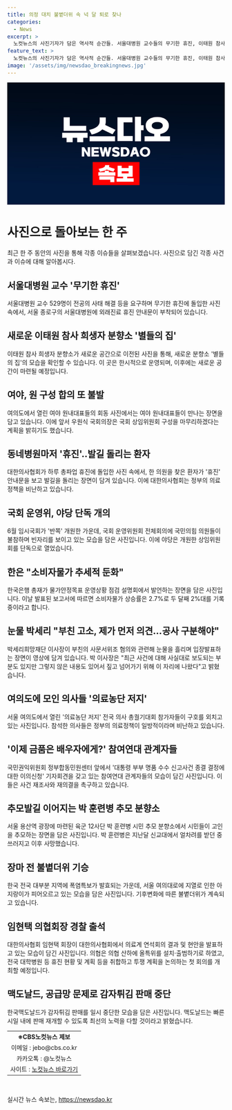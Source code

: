```yaml
---
title: 의정 대치 불볕더위 속 넉 달 퇴로 찾나
categories:
  - News
excerpt: >
  노컷뉴스의 사진기자가 담은 역사적 순간들. 서울대병원 교수들의 무기한 휴진, 이태원 참사 희생자 분향소 별들의 집, 여야 원 구성 합의 불발, 의사들의 총파업, 국회의 운영위 불참, 한은 총재의 경제 전망, 박세리의 입장발표, 의료농단 저지, 대통령 부부 명품 수수 사건, 박 훈련병 추모, 불볕더위와 장마, 대한의사협회의 총파업 조정위원회, 맥도날드의 감자튀김 판매 중단.
feature_text: >
  노컷뉴스의 사진기자가 담은 역사적 순간들. 서울대병원 교수들의 무기한 휴진, 이태원 참사 희생자 분향소 별들의 집, 여야 원 구성 합의 불발, 의사들의 총파업, 국회의 운영위 불참, 한은 총재의 경제 전망, 박세리의 입장발표, 의료농단 저지, 대통령 부부 명품 수수 사건, 박 훈련병 추모, 불볕더위와 장마, 대한의사협회의 총파업 조정위원회, 맥도날드의 감자튀김 판매 중단.
image: '/assets/img/newsdao_breakingnews.jpg'
---
```


<p><img src="/assets/img/newsdao_breakingnews.jpg" alt="firstkoreanews 속보" /></p>

<h1>사진으로 돌아보는 한 주</h1>

<p data-ke-size="size16">최근 한 주 동안의 사진을 통해 각종 이슈들을 살펴보겠습니다. 사진으로 담긴 각종 사건과 이슈에 대해 알아봅시다.</p>

<h2 data-ke-size="size26">서울대병원 교수 '무기한 휴진'</h2>

<p data-ke-size="size16">서울대병원 교수 529명이 전공의 사태 해결 등을 요구하며 무기한 휴진에 돌입한 사진 속에서, 서울 종로구의 서울대병원에 외래진료 휴진 안내문이 부착되어 있습니다.</p>

<h2 data-ke-size="size26">새로운 이태원 참사 희생자 분향소 '별들의 집'</h2>

<p data-ke-size="size16">이태원 참사 희생자 분향소가 새로운 공간으로 이전된 사진을 통해, 새로운 분향소 '별들의 집'의 모습을 확인할 수 있습니다. 이 곳은 한시적으로 운영되며, 이후에는 새로운 공간이 마련될 예정입니다.</p>

<h2 data-ke-size="size26">여야, 원 구성 합의 또 불발</h2>

<p data-ke-size="size16">여의도에서 열린 여야 원내대표들의 회동 사진에서는 여야 원내대표들이 만나는 장면을 담고 있습니다. 이에 앞서 우원식 국회의장은 국회 상임위원회 구성을 마무리하겠다는 계획을 밝히기도 했습니다.</p>

<h2 data-ke-size="size26">동네병원마저 '휴진'..발길 돌리는 환자</h2>

<p data-ke-size="size16">대한의사협회가 하루 총파업 휴진에 돌입한 사진 속에서, 한 의원을 찾은 환자가 '휴진' 안내문을 보고 발길을 돌리는 장면이 담겨 있습니다. 이에 대한의사협회는 정부의 의료정책을 비난하고 있습니다.</p>

<h2 data-ke-size="size26">국회 운영위, 야당 단독 개의</h2>

<p data-ke-size="size16">6월 임시국회가 '반쪽' 개원한 가운데, 국회 운영위원회 전체회의에 국민의힘 의원들이 불참하며 빈자리를 보이고 있는 모습을 담은 사진입니다. 이에 야당은 개원한 상임위원회를 단독으로 열었습니다.</p>

<h2 data-ke-size="size26">한은 "소비자물가 추세적 둔화"</h2>

<p data-ke-size="size16">한국은행 총재가 물가안정목표 운영상황 점검 설명회에서 발언하는 장면을 담은 사진입니다. 이날 발표된 보고서에 따르면 소비자물가 상승률은 2.7%로 두 달째 2%대를 기록 중이라고 합니다.</p>

<h2 data-ke-size="size26">눈물 박세리 "부친 고소, 제가 먼저 의견…공사 구분해야"</h2>

<p data-ke-size="size16">박세리희망재단 이사장이 부친의 사문서위조 혐의와 관련해 눈물을 흘리며 입장발표하는 장면이 영상에 담겨 있습니다. 박 이사장은 "최근 사건에 대해 사실대로 보도되는 부분도 있지만 그렇지 않은 내용도 있어서 짚고 넘어가기 위해 이 자리에 나왔다"고 밝혔습니다.</p>

<h2 data-ke-size="size26">여의도에 모인 의사들 '의료농단 저지'</h2>

<p data-ke-size="size16">서울 여의도에서 열린 '의료농단 저지' 전국 의사 총궐기대회 참가자들이 구호를 외치고 있는 사진입니다. 참석한 의사들은 정부의 의료정책이 일방적이라며 비난하고 있습니다.</p>

<h2 data-ke-size="size26">'이제 금품은 배우자에게?' 참여연대 관계자들</h2>

<p data-ke-size="size16">국민권익위원회 정부합동민원센터 앞에서 '대통령 부부 명품 수수 신고사건 종결 결정에 대한 이의신청' 기자회견을 갖고 있는 참여연대 관계자들의 모습이 담긴 사진입니다. 이들은 사건 재조사와 재의결을 촉구하고 있습니다.</p>

<h2 data-ke-size="size26">추모발길 이어지는 박 훈련병 추모 분향소</h2>

<p data-ke-size="size16">서울 용산역 광장에 마련된 육군 12사단 박 훈련병 시민 추모 분향소에서 시민들이 고인을 추모하는 장면을 담은 사진입니다. 박 훈련병은 지난달 신교대에서 얼차려를 받던 중 쓰러지고 이후 사망했습니다.</p>

<h2 data-ke-size="size26">장마 전 불볕더위 기승</h2>

<p data-ke-size="size16">한국 전국 대부분 지역에 폭염특보가 발효되는 가운데, 서울 여의대로에 지열로 인한 아지랑이가 피어오르고 있는 모습을 담은 사진입니다. 기후변화에 따른 불볕더위가 계속되고 있습니다.</p>

<h2 data-ke-size="size26">임현택 의협회장 경찰 출석</h2>

<p data-ke-size="size16">대한의사협회 임현택 회장이 대한의사협회에서 의료계 연석회의 결과 및 현안을 발표하고 있는 모습이 담긴 사진입니다. 의협은 의협 산하에 올특위를 설치·출범하기로 하였고, 전국 대학병원 등 휴진 현황 및 계획 등을 취합하고 투쟁 계획을 논의하는 첫 회의를 개최할 예정입니다.</p>

<h2 data-ke-size="size26">맥도날드, 공급망 문제로 감자튀김 판매 중단</h2>

<p data-ke-size="size16">한국맥도날드가 감자튀김 판매를 일시 중단한 모습을 담은 사진입니다. 맥도날드는 빠른 시일 내에 판매 재개할 수 있도록 최선의 노력을 다할 것이라고 밝혔습니다.</p>

<p data-ke-size="size16"></p>

<table>
  <tbody>
    <tr>
      <td style="text-align: center; height: 17px;"><b>※CBS노컷뉴스 제보</b></td>
    </tr>
    <tr>
      <td style="text-align: center; height: 17px;">이메일 : jebo@cbs.co.kr</td>
    </tr>
    <tr>
      <td style="text-align: center; height: 17px;">카카오톡 : @노컷뉴스</td>
    </tr>
    <tr>
      <td style="text-align: center; height: 17px;">사이트 : <a href="https://url.kr/b71afn">노컷뉴스 바로가기</a></td>
    </tr>
  </tbody>
</table>

<p data-ke-size="size16">&nbsp;</p>
실시간 뉴스 속보는, <a href="https://newsdao.kr" rel="dofollow">https://newsdao.kr</a>


